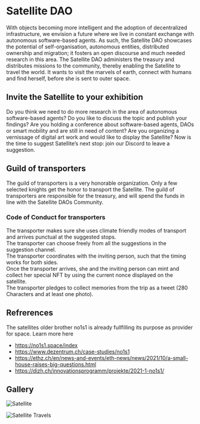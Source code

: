 # Satellite DAO
With objects becoming more intelligent and the adoption of decentralized infrastructure, we envision a future where we live in constant exchange with autonomous software-based agents. 
As such, the Satellite DAO showcases the potential of self-organisation, autonomous entities, distributed ownership and migration; it fosters an open discourse and much needed research in this area. 
The Satellite DAO administers the treasury and distributes missions to the community, thereby enabling the Satellite to travel the world. It wants to visit the marvels of earth, connect with humans and find herself, before she is sent to outer space. 

## Invite the Satellite to your exhibition
Do you think we need to do more research in the area of autonomous software-based agents? Do you like to discuss the topic and publish your findings?
Are you holding a conference about software-based agents, DAOs or smart mobility and are still in need of content?
Are you organizing a vernissage of digital art work and would like to display the Satellite? 
Now is the time to suggest Satellite’s next stop: join our Discord to leave a suggestion. 

## Guild of transporters
The guild of transporters is a very honorable organization. Only a few selected knights get the honor to transport the Satellite. The guild of transporters are responsible for the treasury, and will spend the funds in line with the Satellite DAOs Community.

### Code of Conduct for transporters
The transporter makes sure she uses climate friendly modes of transport and arrives punctual at the suggested stops.  
The transporter can choose freely from all the suggestions in the suggestion channel.  
The transporter coordinates with the inviting person, such that the timing works for both sides.  
Once the transporter arrives, she and the inviting person can mint and collect her special NFT by using the current nonce displayed on the satellite.  
The transporter pledges to collect memories from the trip as a tweet (280 Characters and at least one photo).  

## Refrerences
The satellites older brother no1s1 is already fullfilling its purpose as provider for space.
Learn more here
- https://no1s1.space/index
- https://www.dezentrum.ch/case-studies/no1s1
- https://ethz.ch/en/news-and-events/eth-news/news/2021/10/a-small-house-raises-big-questions.html
- https://dizh.ch/innovationsprogramm/projekte/2021-1-no1s1/

## Gallery


![Satellite](https://user-images.githubusercontent.com/8779710/140314310-4bb304e3-1a85-4b47-8c5f-3816a8d09c92.jpg)

![Satellite Travels](https://user-images.githubusercontent.com/8779710/140314498-b1c41717-b146-41d3-b13d-5cc685ad8469.JPG)


